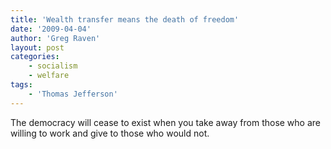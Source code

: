 ```yaml
---
title: 'Wealth transfer means the death of freedom'
date: '2009-04-04'
author: 'Greg Raven'
layout: post
categories:
    - socialism
    - welfare
tags:
    - 'Thomas Jefferson'
---
```


The democracy will cease to exist when you take away from those who are willing to work and give to those who would not.
